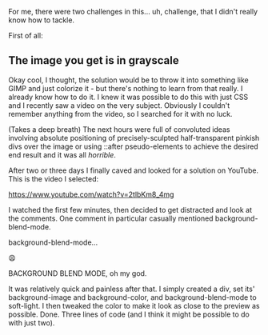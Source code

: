 For me, there were two challenges in this... uh, challenge, that I didn't really know how to tackle.

First of all:

## The image you get is in grayscale

Okay cool, I thought, the solution would be to throw it into something like GIMP and just colorize it - but there's nothing to learn from that really. I already know how to do it. I knew it was possible to do this with just CSS and I recently saw a video on the very subject. Obviously I couldn't remember anything from the video, so I searched for it with no luck.

(Takes a deep breath)
The next hours were full of convoluted ideas involving absolute positioning of precisely-sculpted half-transparent pinkish divs over the image or using ::after pseudo-elements to achieve the desired end result and it was all *horrible*.

After two or three days I finally caved and looked for a solution on YouTube. This is the video I selected:

https://www.youtube.com/watch?v=2tlbKm8_4mg

I watched the first few minutes, then decided to get distracted and look at the comments. One comment in particular casually mentioned background-blend-mode.

background-blend-mode...

:weary:

BACKGROUND BLEND MODE, oh my god.

It was relatively quick and painless after that. I simply created a div, set its' background-image and background-color, and background-blend-mode to soft-light. I then tweaked the color to make it look as close to the preview as possible. Done. Three lines of code (and I think it might be possible to do with just two).